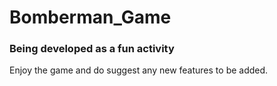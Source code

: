 # Bomberman_Game
### Being developed as a fun activity

Enjoy the game and do suggest any new features to be added.
